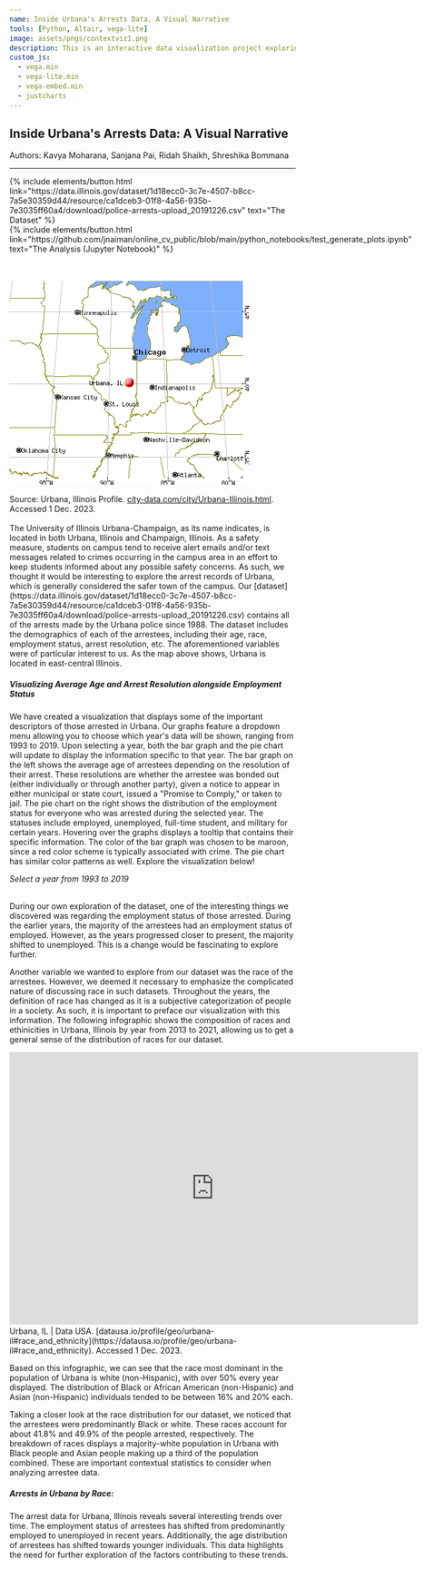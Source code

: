```yaml
---
name: Inside Urbana's Arrests Data, A Visual Narrative
tools: [Python, Altair, vega-lite]
image: assets/pngs/contextviz1.png
description: This is an interactive data visualization project exploring police arrests data in Urbana, Illinois!
custom_js:
  - vega.min
  - vega-lite.min
  - vega-embed.min
  - justcharts
---
```



## Inside Urbana's Arrests Data: A Visual Narrative
Authors: Kavya Moharana, Sanjana Pai, Ridah Shaikh, Shreshika Bommana

---

<!-- ### 'City of Urbana Police Arrests' Dataset:
We are exploring data from the [state of Illinois data portal](https://data.illinois.gov/dataset/police-arrests) which contains records of all arrests by the Urbana Police Department since 1988. -->
<!-- 
Direct [CSV link](https://data.illinois.gov/dataset/1d18ecc0-3c7e-4507-b8cc-7a5e30359d44/resource/ca1dceb3-01f8-4a56-935b-7e3035ff60a4/download/police-arrests-upload_20191226.csv) to dataset -->


<!-- <div class="left">
{% include elements/button.html link="https://data.illinois.gov/dataset/1d18ecc0-3c7e-4507-b8cc-7a5e30359d44/resource/ca1dceb3-01f8-4a56-935b-7e3035ff60a4/download/police-arrests-upload_20191226.csv" text="The Dataset" %}
</div>
<div class="left">
{% include elements/button.html link="https://github.com/jnaiman/online_cv_public/blob/main/python_notebooks/test_generate_plots.ipynb" text="The Analysis (Jupyter Notebook)" %}
</div> -->

<style>
  .left {
    display: inline-block;
    margin-right: 10px; /* Adjust the margin as needed for spacing */
  }
</style>

<div class="left">
  {% include elements/button.html link="https://data.illinois.gov/dataset/1d18ecc0-3c7e-4507-b8cc-7a5e30359d44/resource/ca1dceb3-01f8-4a56-935b-7e3035ff60a4/download/police-arrests-upload_20191226.csv" text="The Dataset" %}
</div>
<div class="left">
  {% include elements/button.html link="https://github.com/jnaiman/online_cv_public/blob/main/python_notebooks/test_generate_plots.ipynb" text="The Analysis (Jupyter Notebook)" %}
</div>
<br>

<br>
<br>

<style>
  .image-caption {
    font-size: 14px; /* Adjust the font size as needed */
  }
</style>

![image tooltip here](/assets/pngs/contextviz1.png)

<div class="image-caption">
  Source: Urbana, Illinois Profile. <a href="https://www.city-data.com/city/Urbana-Illinois.html" target="_blank">city-data.com/city/Urbana-Illinois.html</a>. Accessed 1 Dec. 2023.
</div>

<br>
The University of Illinois Urbana-Champaign, as its name indicates, is located in both Urbana, Illinois and Champaign, Illinois. As a safety measure, students on campus tend to receive alert emails and/or text messages related to crimes occurring in the campus area in an effort to keep students informed about any possible safety concerns. As such, we thought it would be interesting to explore the arrest records of Urbana, which is generally considered the safer town of the campus. Our [dataset](https://data.illinois.gov/dataset/1d18ecc0-3c7e-4507-b8cc-7a5e30359d44/resource/ca1dceb3-01f8-4a56-935b-7e3035ff60a4/download/police-arrests-upload_20191226.csv) contains all of the arrests made by the Urbana police since 1988. The dataset includes the demographics of each of the arrestees, including their age, race, employment status, arrest resolution, etc. The aforementioned variables were of particular interest to us. As the map above shows, Urbana is located in east-central Illinois.

##### Visualizing Average Age and Arrest Resolution alongside Employment Status

We have created a visualization that displays some of the important descriptors of those arrested in Urbana. Our graphs feature a dropdown menu allowing you to choose which year's data will be shown, ranging from 1993 to 2019. Upon selecting a year, both the bar graph and the pie chart will update to display the information specific to that year. The bar graph on the left shows the average age of arrestees depending on the resolution of their arrest. These resolutions are whether the arrestee was bonded out (either individually or through another party), given a notice to appear in either municipal or state court, issued a "Promise to Comply," or taken to jail. The pie chart on the right shows the distribution of the employment status for everyone who was arrested during the selected year. The statuses include employed, unemployed, full-time student, and military for certain years. Hovering over the graphs displays a tooltip that contains their specific information. The color of the bar graph was chosen to be maroon, since a red color scheme is typically associated with crime. The pie chart has similar color patterns as well. Explore the visualization below!


*Select a year from 1993 to 2019*

<vegachart schema-url="{{ site.baseurl }}/assets/json/3.1.interactive.final.json" style="width: 100%"></vegachart>
<br>
During our own exploration of the dataset, one of the interesting things we discovered was regarding the employment status of those arrested. During the earlier years, the majority of the arrestees had an employment status of employed. However, as the years progressed closer to present, the majority shifted to unemployed. This is a change would be fascinating to explore further.

Another variable we wanted to explore from our dataset was the race of the arrestees. However, we deemed it necessary to emphasize the complicated nature of discussing race in such datasets. Throughout the years, the definition of race has changed as it is a subjective categorization of people in a society. As such, it is important to preface our visualization with this information. The following infographic shows the composition of races and ethinicities in Urbana, Illinois by year from 2013 to 2021, allowing us to get a general sense of the distribution of races for our dataset.


<iframe width="720px" height="480px" src="https://datausa.io/profile/geo/urbana-il/demographics/race_and_ethnicity?viz=true" frameborder="0" ></iframe>
Urbana, IL | Data USA. [datausa.io/profile/geo/urbana-il#race_and_ethnicity](https://datausa.io/profile/geo/urbana-il#race_and_ethnicity). Accessed 1 Dec. 2023.

Based on this infographic, we can see that the race most dominant in the population of Urbana is white (non-Hispanic), with over 50% every year displayed. The distribution of Black or African American (non-Hispanic) and Asian (non-Hispanic) individuals tended to be between 16% and 20% each.

Taking a closer look at the race distribution for our dataset, we noticed that the arrestees were predominantly Black or white. These races account for about 41.8% and 49.9% of the people arrested, respectively. The breakdown of races displays a majority-white population in Urbana with Black people and Asian people making up a third of the population combined. These are important contextual statistics to consider when analyzing arrestee data.


##### Arrests in Urbana by Race:

<vegachart schema-url="{{ site.baseurl }}/assets/json/race_finalversion.json" style="width: 100%"></vegachart>

<!-- ##### Residency Distribution of Arrestees:

<vegachart schema-url="{{ site.baseurl }}/assets/json/3.1_chart2.v3.json" style="width: 100%"></vegachart> -->

The arrest data for Urbana, Illinois reveals several interesting trends over time. The employment status of arrestees has shifted from predominantly employed to unemployed in recent years. Additionally, the age distribution of arrestees has shifted towards younger individuals. This data highlights the need for further exploration of the factors contributing to these trends.


<!-- #### Contextual Visualizations:


<iframe width="720px" height="480px" src="https://datausa.io/profile/geo/urbana-il/demographics/race_and_ethnicity?viz=true" frameborder="0" ></iframe>
![image tooltip here](/assets/pngs/contextviz2.png)
Urbana, IL | Data USA. https://datausa.io/profile/geo/urbana-il#race_and_ethnicity. Accessed 1 Dec. 2023. -->


<br>

